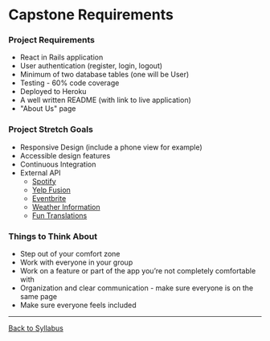 # Capstone Requirements

### Project Requirements
- React in Rails application
- User authentication (register, login, logout)
- Minimum of two database tables (one will be User)
- Testing - 60% code coverage
- Deployed to Heroku
- A well written README (with link to live application)
- "About Us" page

### Project Stretch Goals
- Responsive Design (include a phone view for example)
- Accessible design features
- Continuous Integration
- External API
  - [ Spotify ](https://developer.spotify.com/documentation/web-api/)
  - [ Yelp Fusion ](https://www.yelp.com/fusion)
  - [ Eventbrite ](https://www.eventbrite.com/platform/api)
  - [ Weather Information ](https://weatherstack.com/documentation)
  - [ Fun Translations ](https://funtranslations.com/api/)

### Things to Think About
- Step out of your comfort zone
- Work with everyone in your group
- Work on a feature or part of the app you’re not completely comfortable with
- Organization and clear communication - make sure everyone is on the same page
- Make sure everyone feels included

---
[Back to Syllabus](../README.md#unit-ten-capstone-project-mvp)
